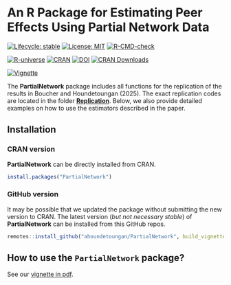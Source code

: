 # An R Package for Estimating Peer Effects Using Partial Network Data

<!-- badges: start -->
  [![Lifecycle: stable](https://img.shields.io/badge/Lifecycle-Stable-blue.svg)](https://lifecycle.r-lib.org/articles/stages.html#stable)
  [![License: MIT](https://img.shields.io/badge/License-MIT-yellow.svg)](https://opensource.org/licenses/MIT)
  [![R-CMD-check](https://github.com/ahoundetoungan/PartialNetwork/actions/workflows/R-CMD-check.yml/badge.svg)](https://github.com/ahoundetoungan/PartialNetwork/actions/workflows/R-CMD-check.yml)

  [![R-universe](https://ahoundetoungan.r-universe.dev/badges/PartialNetwork)](https://ahoundetoungan.r-universe.dev/PartialNetwork)
  [![CRAN](https://www.r-pkg.org/badges/version/PartialNetwork)](https://CRAN.R-project.org/package=PartialNetwork)
  [![DOI](https://img.shields.io/badge/DOI-10.32614%2FCRAN.package.PartialNetwork-blue)](https://doi.org/10.32614/CRAN.package.PartialNetwork)
  [![CRAN Downloads](https://img.shields.io/endpoint?url=https://ahoundetoungan.github.io/cranlogs/badges/PartialNetwork.json)](https://cran.r-project.org/package=PartialNetwork)

  [![Vignette](https://img.shields.io/badge/Vignette-blue.svg)](https://docs.google.com/viewer?url=https://github.com/ahoundetoungan/PartialNetwork/raw/master/doc/PartialNetwork_vignette.pdf)

<!-- badges: end -->


The **PartialNetwork** package includes all functions for the replication of the results in Boucher and Houndetoungan (2025). The exact replication codes are located in the folder [**Replication**](https://github.com/ahoundetoungan/PartialNetwork/tree/master/Replication). Below, we also provide detailed examples on how to use the estimators described in the paper.

## Installation
### CRAN version
**PartialNetwork** can be directly installed from CRAN.
```R
install.packages("PartialNetwork")
```

### GitHub version
It may be possible that we updated the package without submitting the new version to CRAN. The latest version (*but not necessary stable*) of **PartialNetwork** can be installed from this GitHub repos.
```R
remotes::install_github("ahoundetoungan/PartialNetwork", build_vignettes = TRUE)
```
## How to use the `PartialNetwork` package?
See our [vignette in pdf](https://docs.google.com/viewer?url=https://github.com/ahoundetoungan/PartialNetwork/raw/master/doc/PartialNetwork_vignette.pdf).
